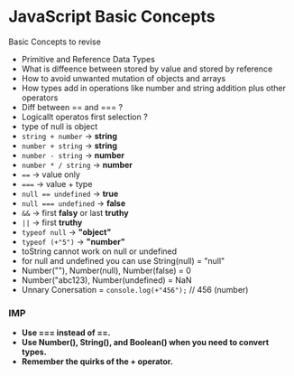 # JavaScript Basic Concepts

Basic Concepts to revise

- Primitive and Reference Data Types
- What is diffeence between stored by value and stored by reference
- How to avoid unwanted mutation of objects and arrays
- How types add in operations like number and string addition plus other operators
- Diff between == and === ?
- Logicallt operatos first selection ?
- type of null is object
- `string + number` → **string**
- `number + string` → **string**
- `number - string` → **number**
- `number * / string` → **number**
- `==` → value only
- `===` → value + type
- `null == undefined` → **true**
- `null === undefined` → **false**
- `&&` → first **falsy** or last **truthy**
- `||` → first **truthy**
- `typeof null` → **"object"**
- `typeof (+"5")` → **"number"**
- toString cannot work on null or undefined
- for null and undefined you can use String(null) = "null"
- Number(""), Number(null), Number(false) = 0
- Number("abc123), Number(undefined) = NaN
- Unnary Conersation = `console.log(+"456");` // 456 (number)

### IMP

- **Use === instead of ==.**
- **Use Number(), String(), and Boolean() when you need to convert types.**
- **Remember the quirks of the + operator.**
